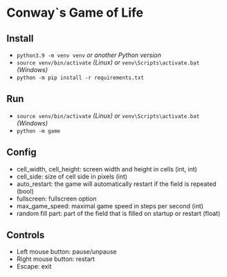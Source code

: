 # Conway`s Game of Life

## Install
+ `python3.9 -m venv venv` *or another Python version*
+ `source venv/bin/activate` *(Linux) or* `venv\Scripts\activate.bat` *(Windows)*
+ `python -m pip install -r requirements.txt`

## Run
+ `source venv/bin/activate` *(Linux) or* `venv\Scripts\activate.bat` *(Windows)*
+ `python -m game`

## Config
+ cell_width, cell_height: screen width and height in cells (int, int)
+ cell_side: size of cell side in pixels (int)
+ auto_restart: the game will automatically restart if the field is repeated (bool)
+ fullscreen: fullscreen option
+ max_game_speed: maximal game speed in steps per second (int)
+ random fill part: part of the field that is filled on startup or restart (float)

## Controls
+ Left mouse button: pause/unpause
+ Right mouse button: restart
+ Escape: exit
